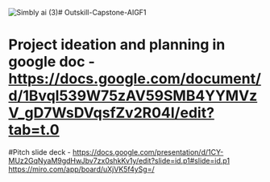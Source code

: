 ![Simbly ai (3)](https://github.com/user-attachments/assets/337ba06b-5393-4bf6-81e2-9637d7c7ee75)# Outskill-Capstone-AIGF1
# Project ideation and planning in google doc - https://docs.google.com/document/d/1Bvql539W75zAV59SMB4YYMVzV_gD7WsDVqsfZv2R04I/edit?tab=t.0
#Pitch slide deck - https://docs.google.com/presentation/d/1CY-MUz2GqNyaM9gdHwJbv7zx0shkKv1y/edit?slide=id.p1#slide=id.p1
https://miro.com/app/board/uXjVK5f4ySg=/
